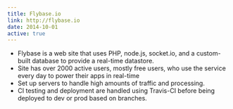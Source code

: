 ```yaml
---
title: Flybase.io
link: http://flybase.io
date: 2014-10-01
active: true
---
```


- Flybase is a web site that uses PHP, node.js, socket.io, and a custom-built database to provide a real-time datastore.
- Site has over 2000 active users, mostly free users, who use the service every day to power their apps in real-time
- Set up servers to handle high amounts of traffic and processing.
- CI testing and deployment are handled using Travis-CI before being deployed to dev or prod based on branches.
